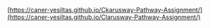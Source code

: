 [https://caner-yesiltas.github.io/Ckarusway-Pathway-Assignment/](https://caner-yesiltas.github.io/Clarusway-Pathway-Assignment/)
